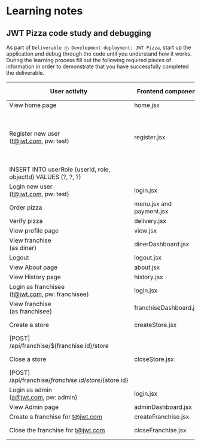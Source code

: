 # Learning notes

## JWT Pizza code study and debugging

As part of `Deliverable ⓵ Development deployment: JWT Pizza`, start up the application and debug through the code until you understand how it works. During the learning process fill out the following required pieces of information in order to demonstrate that you have successfully completed the deliverable.

| User activity                                       | Frontend component | Backend endpoints | Database SQL |
| --------------------------------------------------- | ------------------ | ----------------- | ------------ |
| View home page                                      |home.jsx|none|none|
| Register new user<br/>(t@jwt.com, pw: test)         |register.jsx|[POST] /api/auth|INSERT INTO user (name, email, password) VALUES (?, ?, ?)
INSERT INTO userRole (userId, role, objectId) VALUES (?, ?, ?)|
| Login new user<br/>(t@jwt.com, pw: test)            |login.jsx|[PUT] /api/auth|              |
| Order pizza                                         |menu.jsx and payment.jsx|[Post] /api/order|              |
| Verify pizza                                        |delivery.jsx|[POST] /api/order/verify|none|
| View profile page                                   |view.jsx|[GET] /api/order|              |
| View franchise<br/>(as diner)                       |dinerDashboard.jsx|[GET] /api/menu, /api/franchise|              |
| Logout                                              |logout.jsx|[DELETE] /api/auth|              |
| View About page                                     |about.jsx|none|none|
| View History page                                   |history.jsx|none|none|
| Login as franchisee<br/>(f@jwt.com, pw: franchisee) |login.jsx|[PUT] /api/auth|              |
| View franchise<br/>(as franchisee)                  |franchiseDashboard.jsx|[GET] api/franchise/${user.id}|             |
| Create a store                                      |createStore.jsx|[GET] api/franchise/${user.id}
[POST] /api/franchise/${franchise.id}/store|              |
| Close a store                                       |closeStore.jsx|[GET] api/franchise/${user.id}
[POST] /api/franchise/${franchise.id}/store/${store.id}|              |
| Login as admin<br/>(a@jwt.com, pw: admin)           |login.jsx|[PUT] /api/auth|              |
| View Admin page                                     |adminDashboard.jsx|[GET] api/franchise|              |
| Create a franchise for t@jwt.com                    |createFranchise.jsx|[POST] api/franchise|              |
| Close the franchise for t@jwt.com                   |closeFranchise.jsx|[DELETE] /api/franchise/${franchise.id}|              |
